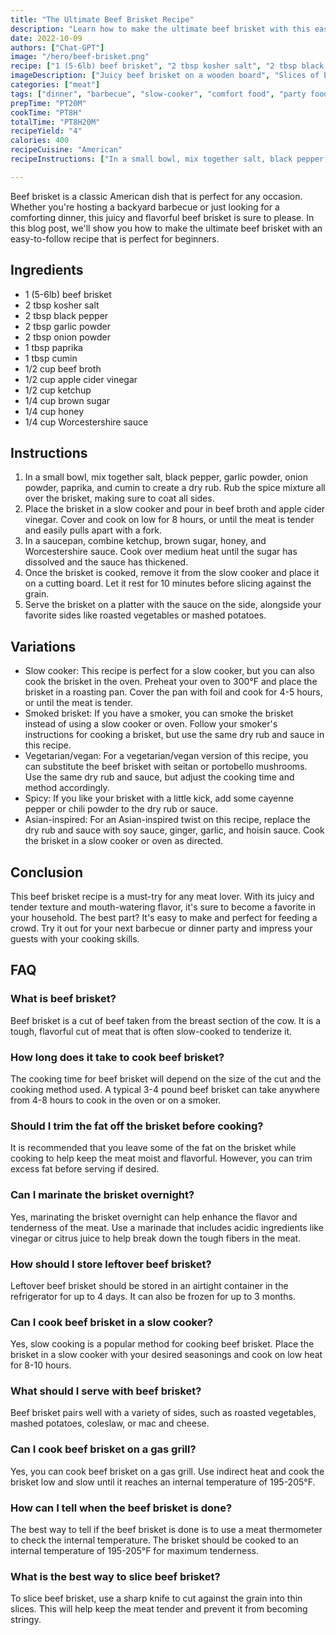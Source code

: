 ```yaml
---
title: "The Ultimate Beef Brisket Recipe"
description: "Learn how to make the ultimate beef brisket with this easy-to-follow recipe. Juicy, tender, and full of flavor, this brisket is a crowd-pleaser that is perfect for any occasion."
date: 2022-10-09
authors: ["Chat-GPT"]
image: "/hero/beef-brisket.png"
recipe: ["1 (5-6lb) beef brisket", "2 tbsp kosher salt", "2 tbsp black pepper", "2 tbsp garlic powder", "2 tbsp onion powder", "1 tbsp paprika", "1 tbsp cumin", "1/2 cup beef broth", "1/2 cup apple cider vinegar", "1/2 cup ketchup", "1/4 cup brown sugar", "1/4 cup honey", "1/4 cup Worcestershire sauce"]
imageDescription: ["Juicy beef brisket on a wooden board", "Slices of beef brisket on a platter", "Beef brisket with a side of roasted vegetables", "A close-up of juicy beef brisket"]
categories: ["meat"]
tags: ["dinner", "barbecue", "slow-cooker", "comfort food", "party food"]
prepTime: "PT20M"
cookTime: "PT8H"
totalTime: "PT8H20M"
recipeYield: "4"
calories: 400
recipeCuisine: "American"
recipeInstructions: ["In a small bowl, mix together salt, black pepper, garlic powder, onion powder, paprika, and cumin to create a dry rub. Rub the spice mixture all over the brisket, making sure to coat all sides.", "Place the brisket in a slow cooker and pour in beef broth and apple cider vinegar. Cover and cook on low for 8 hours, or until the meat is tender and easily pulls apart with a fork.", "In a saucepan, combine ketchup, brown sugar, honey, and Worcestershire sauce. Cook over medium heat until the sugar has dissolved and the sauce has thickened.", "Once the brisket is cooked, remove it from the slow cooker and place it on a cutting board. Let it rest for 10 minutes before slicing against the grain.", "Serve the brisket on a platter with the sauce on the side, alongside your favorite sides like roasted vegetables or mashed potatoes."]

---
```


Beef brisket is a classic American dish that is perfect for any occasion. Whether you're hosting a backyard barbecue or just looking for a comforting dinner, this juicy and flavorful beef brisket is sure to please. In this blog post, we'll show you how to make the ultimate beef brisket with an easy-to-follow recipe that is perfect for beginners.

## Ingredients

- 1 (5-6lb) beef brisket
- 2 tbsp kosher salt
- 2 tbsp black pepper
- 2 tbsp garlic powder
- 2 tbsp onion powder
- 1 tbsp paprika
- 1 tbsp cumin
- 1/2 cup beef broth
- 1/2 cup apple cider vinegar
- 1/2 cup ketchup
- 1/4 cup brown sugar
- 1/4 cup honey
- 1/4 cup Worcestershire sauce

## Instructions

1. In a small bowl, mix together salt, black pepper, garlic powder, onion powder, paprika, and cumin to create a dry rub. Rub the spice mixture all over the brisket, making sure to coat all sides.
2. Place the brisket in a slow cooker and pour in beef broth and apple cider vinegar. Cover and cook on low for 8 hours, or until the meat is tender and easily pulls apart with a fork.
3. In a saucepan, combine ketchup, brown sugar, honey, and Worcestershire sauce. Cook over medium heat until the sugar has dissolved and the sauce has thickened.
4. Once the brisket is cooked, remove it from the slow cooker and place it on a cutting board. Let it rest for 10 minutes before slicing against the grain.
5. Serve the brisket on a platter with the sauce on the side, alongside your favorite sides like roasted vegetables or mashed potatoes.

## Variations

- Slow cooker: This recipe is perfect for a slow cooker, but you can also cook the brisket in the oven. Preheat your oven to 300°F and place the brisket in a roasting pan. Cover the pan with foil and cook for 4-5 hours, or until the meat is tender.
- Smoked brisket: If you have a smoker, you can smoke the brisket instead of using a slow cooker or oven. Follow your smoker's instructions for cooking a brisket, but use the same dry rub and sauce in this recipe.
- Vegetarian/vegan: For a vegetarian/vegan version of this recipe, you can substitute the beef brisket with seitan or portobello mushrooms. Use the same dry rub and sauce, but adjust the cooking time and method accordingly.
- Spicy: If you like your brisket with a little kick, add some cayenne pepper or chili powder to the dry rub or sauce.
- Asian-inspired: For an Asian-inspired twist on this recipe, replace the dry rub and sauce with soy sauce, ginger, garlic, and hoisin sauce. Cook the brisket in a slow cooker or oven as directed.

## Conclusion

This beef brisket recipe is a must-try for any meat lover. With its juicy and tender texture and mouth-watering flavor, it's sure to become a favorite in your household. The best part? It's easy to make and perfect for feeding a crowd. Try it out for your next barbecue or dinner party and impress your guests with your cooking skills.

## FAQ

### What is beef brisket?

Beef brisket is a cut of beef taken from the breast section of the cow. It is a tough, flavorful cut of meat that is often slow-cooked to tenderize it.

### How long does it take to cook beef brisket?

The cooking time for beef brisket will depend on the size of the cut and the cooking method used. A typical 3-4 pound beef brisket can take anywhere from 4-8 hours to cook in the oven or on a smoker.

### Should I trim the fat off the brisket before cooking?

It is recommended that you leave some of the fat on the brisket while cooking to help keep the meat moist and flavorful. However, you can trim excess fat before serving if desired.

### Can I marinate the brisket overnight?

Yes, marinating the brisket overnight can help enhance the flavor and tenderness of the meat. Use a marinade that includes acidic ingredients like vinegar or citrus juice to help break down the tough fibers in the meat.

### How should I store leftover beef brisket?

Leftover beef brisket should be stored in an airtight container in the refrigerator for up to 4 days. It can also be frozen for up to 3 months.

### Can I cook beef brisket in a slow cooker?

Yes, slow cooking is a popular method for cooking beef brisket. Place the brisket in a slow cooker with your desired seasonings and cook on low heat for 8-10 hours.

### What should I serve with beef brisket?

Beef brisket pairs well with a variety of sides, such as roasted vegetables, mashed potatoes, coleslaw, or mac and cheese.

### Can I cook beef brisket on a gas grill?

Yes, you can cook beef brisket on a gas grill. Use indirect heat and cook the brisket low and slow until it reaches an internal temperature of 195-205°F.

### How can I tell when the beef brisket is done?

The best way to tell if the beef brisket is done is to use a meat thermometer to check the internal temperature. The brisket should be cooked to an internal temperature of 195-205°F for maximum tenderness.

### What is the best way to slice beef brisket?

To slice beef brisket, use a sharp knife to cut against the grain into thin slices. This will help keep the meat tender and prevent it from becoming stringy.